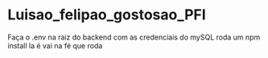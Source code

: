 # Luisao_felipao_gostosao_PFI
Faça o .env na raiz do backend com as credenciais do mySQL
roda um npm install la é vai na fé que roda